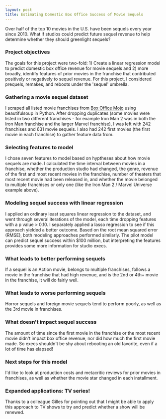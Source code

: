 ```yaml
---
layout: post
title: Estimating Domestic Box Office Success of Movie Sequels
---
```


<div class="message">
Over half of the top 10 movies in the U.S. have been sequels every year since 2010. What if studios could predict future sequel revenue to help determine whether they should greenlight sequels?
</div>

### Project objectives

The goals for this project were two-fold: 1) Create a linear regression model to predict domestic box office revenue for movie sequels and 2) more broadly, identify features of prior movies in the franchise that contributed positively or negatively to sequel revenue. For this project, I considered prequels, remakes, and reboots under the 'sequel' umbrella.

### Gathering a movie sequel dataset

I scraped all listed movie franchises from [Box Office Mojo](http://www.boxofficemojo.com/franchises/) using beautifulsoup in Python. After dropping duplicates (some movies were listed in two different franchises - for example Iron Man 2 was in both the Iron Man franchise and the larger Marvel franchise), I was left with 242 franchises and 631 movie sequels. I also had 242 first movies (the first movie in each franchise) to gather feature data from.

### Selecting features to model

I chose seven features to model based on hyptheses about how movie sequels are made. I calculated the time interval between movies in a franchise, whether the production studio had changed, the genre, revenue of the first and most recent movies in the franchise, number of theaters that most recent movie had been released in, and whether the movie belonged to multiple franchises or only one (like the Iron Man 2 / Marvel Universe example above).

### Modeling sequel success with linear regression

I applied an ordinary least squares linear regression to the dataset, and went through several iterations of the model, each time dropping features with a p value > 0.10. I separately applied a lasso regression to see if this approach yielded a better outcome. Based on the root mean squared error (RMSE), both modeling approaches performed similarly. The pilot model can predict sequel success within $100 million, but interpreting the features provides some more information for studio execs.

### What leads to better performing sequels
If a sequel is an Action movie, belongs to multiple franchises, follows a movie in the franchise that had high revenue, and is the 2nd or 4th+ movie in the franchise, it will do fairly well.

### What leads to worse performing sequels
Horror sequels and foreign movie sequels tend to perform poorly, as well as the 3rd movie in franchises.

### What doesn't impact sequel success
The amount of time since the first movie in the franchise or the most recent movie didn't impact box office revenue, nor did how much the first movie made. So execs shouldn't be shy about rebooting an old favorite, even if a lot of time has elapsed!

### Next steps for this model
I'd like to look at production costs and metacritic reviews for prior movies in franchises, as well as whether the movie star changed in each installment.

### Expanded applications: TV series!
Thanks to a colleague Gilles for pointing out that I might be able to apply this approach to TV shows to try and predict whether a show will be renewed.
